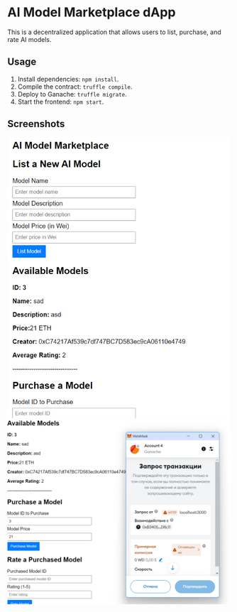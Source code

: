 # AI Model Marketplace dApp
This is a decentralized application that allows users to list, purchase, and rate AI models.

## Usage
1. Install dependencies: `npm install`.
2. Compile the contract: `truffle compile`.
3. Deploy to Ganache: `truffle migrate`.
4. Start the frontend: `npm start`.

## Screenshots
![alt text](image.png)
![alt text](image-1.png)